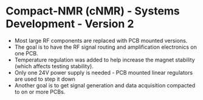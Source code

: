 # Compact-NMR (cNMR) - Systems Development - Version 2

* Most large RF components are replaced with PCB mounted versions.
* The goal is to have the RF signal routing and amplification electronics on one PCB.
* Temperature regulation was added to help increase the magnet stability (which affects testing stability).
* Only one 24V power supply is needed - PCB mounted linear regulators are used to step it down
* Another goal is to get signal generation and data acquisition compacted to on or more PCBs. 
 



















